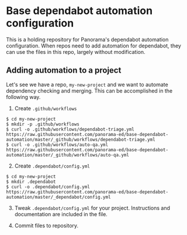 # Base dependabot automation configuration

This is a holding repository for Panorama's dependabot automation configuration.
When repos need to add automation for dependabot, they can use the files in this
repo, largely without modification.

## Adding automation to a project

Let's see we have a repo, `my-new-project` and we want to automate dependency
checking and merging. This can be accomplished in the following way.

1. Create `.github/workflows`

``` shell
$ cd my-new-project
$ mkdir -p .github/workflows
$ curl -o .github/workflows/dependabot-triage.yml https://raw.githubusercontent.com/panorama-ed/base-dependabot-automation/master/_github/workflows/dependabot-triage.yml
$ curl -o .github/workflows/auto-qa.yml https://raw.githubusercontent.com/panorama-ed/base-dependabot-automation/master/_github/workflows/auto-qa.yml
```

2. Create `.dependabot/config.yml`

``` shell
$ cd my-new-project
$ mkdir .dependabot
$ curl -o .dependabot/config.yml https://raw.githubusercontent.com/panorama-ed/base-dependabot-automation/master/_dependabot/config.yml
```

3. Tweak `.dependabot/config.yml` for your project. Instructions and
   documentation are included in the file.

4. Commit files to repository.
